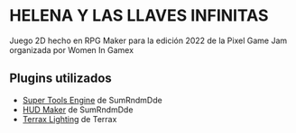 # HELENA Y LAS LLAVES INFINITAS
Juego 2D hecho en RPG Maker para la edición 2022 de la Pixel Game Jam organizada por Women In Gamex 	

## Plugins utilizados
* [Super Tools Engine](http://sumrndm.site/super-tools-engine/) de SumRndmDde
* [HUD Maker](http://sumrndm.site/hud-maker/) de SumRndmDde
* [Terrax Lighting](https://github.com/Terraxz/TerraxLighting) de Terrax
